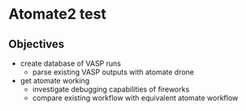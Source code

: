 # Atomate2 test
## Objectives
- create database of VASP runs
    - parse existing VASP outputs with atomate drone
- get atomate working
    - investigate debugging capabilities of fireworks
    - compare existing workflow with equivalent atomate workflow